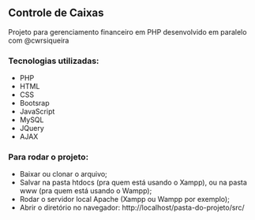 ## Controle de Caixas

Projeto para gerenciamento financeiro em PHP desenvolvido em paralelo com @cwrsiqueira

### Tecnologias utilizadas:
- PHP
- HTML
- CSS
- Bootsrap
- JavaScript
- MySQL
- JQuery
- AJAX


### Para rodar o projeto:
- Baixar ou clonar o arquivo;
- Salvar na pasta htdocs (pra quem está usando o Xampp), ou na pasta www (pra quem está usando o Wampp);
- Rodar o servidor local Apache (Xampp ou Wampp por exemplo);
- Abrir o diretório no navegador: http://localhost/pasta-do-projeto/src/